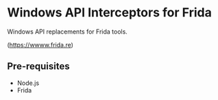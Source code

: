 # Windows API Interceptors for Frida

Windows API replacements for Frida tools.

(https://wwww.frida.re)

## Pre-requisites

- Node.js
- Frida

